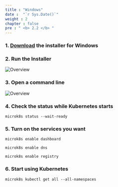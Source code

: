 ```yaml
---
title : "Windows"
date :  "`r Sys.Date()`" 
weight : 2
chapter : false
pre : " <b> 2.2 </b> "
---
```


### 1. [Download](https://microk8s.io/microk8s-installer.exe) the installer for Windows

### 2. Run the Installer

![Overview](/images/1-Basic_concepts./08.png)

### 3. Open a command line

![Overview](/images/1-Basic_concepts./09.png)

### 4. Check the status while Kubernetes starts

    microk8s status --wait-ready

### 5. Turn on the services you want

    microk8s enable dashboard

    microk8s enable dns
    
    microk8s enable registry

### 6. Start using Kubernetes

    microk8s kubectl get all --all-namespaces
